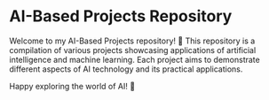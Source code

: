 # AI-Based Projects Repository

Welcome to my AI-Based Projects repository! 🤖 This repository is a compilation of various projects showcasing applications of artificial intelligence and machine learning. Each project aims to demonstrate different aspects of AI technology and its practical applications.


Happy exploring the world of AI! 🤖
